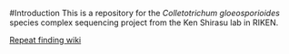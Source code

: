 #Introduction
This is a repository for the *Colletotrichum gloeosporioides* species complex sequencing project from the Ken Shirasu lab in RIKEN.

[Repeat finding wiki](docs/Repeatfinding.md)
